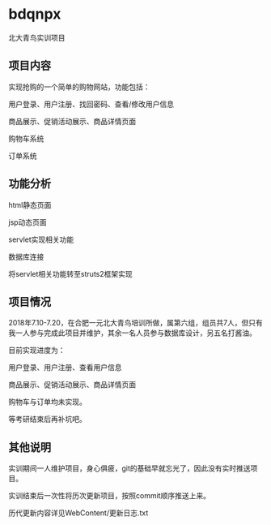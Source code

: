 # bdqnpx
北大青鸟实训项目

## 项目内容
实现抢购的一个简单的购物网站，功能包括：

用户登录、用户注册、找回密码、查看/修改用户信息

商品展示、促销活动展示、商品详情页面

购物车系统

订单系统

## 功能分析
html静态页面

jsp动态页面

servlet实现相关功能

数据库连接

将servlet相关功能转至struts2框架实现

## 项目情况
2018年7.10-7.20，在合肥一元北大青鸟培训所做，属第六组，组员共7人，但只有我一人参与完成此项目并维护，其余一名人员参与数据库设计，另五名打酱油。

目前实现进度为：

用户登录、用户注册、查看用户信息

商品展示、促销活动展示、商品详情页面

购物车与订单均未实现。

等考研结束后再补坑吧。

## 其他说明
实训期间一人维护项目，身心俱疲，git的基础早就忘光了，因此没有实时推送项目。

实训结束后一次性将历次更新项目，按照commit顺序推送上来。

历代更新内容详见WebContent/更新日志.txt